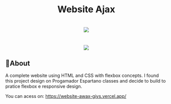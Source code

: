 <h1 align="center">
    Website Ajax
</h1>

<h1 align="center">
    <img src="media/web.gif">
</h1>

<h1 align="center">
    <img src="media/mobile.gif">
</h1>

## 🚩About
A complete website using HTML and CSS with flexbox concepts. I found this project design on Progamador Espartano classes and decide to build to pratice flexbox e responsive design.

You can acess on: https://website-awax-givs.vercel.app/
